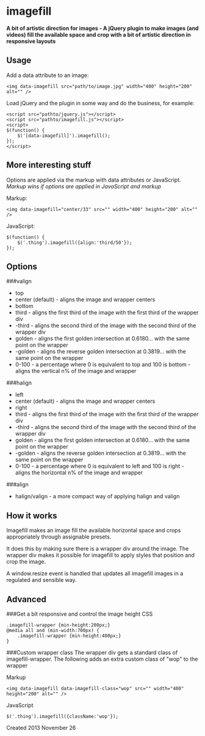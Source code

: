 imagefill
=========

**A bit of artistic direction for images - A jQuery plugin to make images (and videos) fill the available space and crop with a bit of artistic direction in responsive layouts**  



Usage
-----
Add a data attribute to an image:
```
<img data-imagefill src="path/to/image.jpg" width="400" height="200" alt="" />
```
Load jQuery and the plugin in some way and do the business, for example:
```
<script src="pathto/jquery.js"></script>
<script src="pathto/imagefill.js"></script>
<script>
$(function() {
    $('[data-imagefill]').imagefill();
});
</script>
```




More interesting stuff
----------------------

Options are applied via the markup with data attributes or JavaScript.  
*Markup wins if options are applied in JavaScript and markup*

Markup:
```
<img data-imagefill="center/33" src="" width="400" height="200" alt="" />
```

JavaScript:
```
$(function() {
    $('.thing').imagefill({align:'third/50'});    
});
```




Options
-------

###valign
* top
* center (default) - aligns the image and wrapper centers
* bottom
* third - aligns the first third of the image with the first third of the wrapper div
* -third - aligns the second third of the image with the second third of the wrapper div
* golden - aligns the first golden intersection at 0.6180... with the same point on the wrapper
* -golden - aligns the reverse golden intersection at 0.3819... with the same point on the wrapper
* 0-100 - a percentage where 0 is equivalent to top and 100 is bottom - aligns the vertical n% of the image and wrapper

###halign
* left
* center (default) - aligns the image and wrapper centers
* right
* third - aligns the first third of the image with the first third of the wrapper div
* -third - aligns the second third of the image with the second third of the wrapper div
* golden - aligns the first golden intersection at 0.6180... with the same point on the wrapper
* -golden - aligns the reverse golden intersection at 0.3819... with the same point on the wrapper
* 0-100 - a percentage where 0 is equivalent to left and 100 is right - aligns the horizontal n% of the image and wrapper

###align
* halign/valign - a more compact way of applying halign and valign





How it works
------------
Imagefill makes an image fill the available horizontal space and crops appropriately through assignable presets.

It does this by making sure there is a wrapper div around the image. The wrapper div makes it possible for imagefill to apply styles that position and crop the image.

A window.resize event is handled that updates all imagefill images in a regulated and sensible way.





Advanced
--------



###Get a bit responsive and control the image height
CSS
```
.imagefill-wrapper {min-height:200px;}
@media all and (min-width:700px) {
    .imagefill-wrapper {min-height:400px;}
}
```

    
###Custom wrapper class
The wrapper div gets a standard class of imagefill-wrapper. The following adds an extra custom class of "wop" to the wrapper

Markup
```
<img data-imagefill data-imagefill-class="wop" src="" width="400" height="200" alt="" />
```

JavaScript
```
$('.thing').imagefill({className:'wop'});
```

Created 2013 November 26
